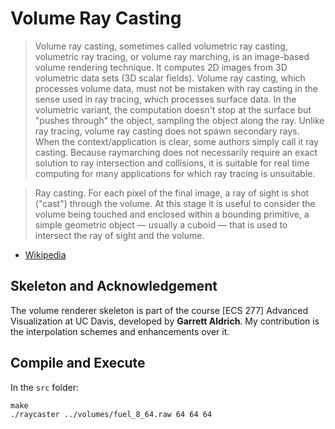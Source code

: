# Volume Ray Casting

> Volume ray casting, sometimes called volumetric ray casting, volumetric ray tracing, or volume ray marching, is an image-based volume rendering technique. It computes 2D images from 3D volumetric data sets (3D scalar fields). Volume ray casting, which processes volume data, must not be mistaken with ray casting in the sense used in ray tracing, which processes surface data. In the volumetric variant, the computation doesn't stop at the surface but "pushes through" the object, sampling the object along the ray. Unlike ray tracing, volume ray casting does not spawn secondary rays. When the context/application is clear, some authors simply call it ray casting. Because raymarching does not necessarily require an exact solution to ray intersection and collisions, it is suitable for real time computing for many applications for which ray tracing is unsuitable.

> Ray casting. For each pixel of the final image, a ray of sight is shot ("cast") through the volume. At this stage it is useful to consider the volume being touched and enclosed within a bounding primitive, a simple geometric object — usually a cuboid — that is used to intersect the ray of sight and the volume.

- [Wikipedia](https://en.wikipedia.org/wiki/Volume_ray_casting)

## Skeleton and Acknowledgement

The volume renderer skeleton is part of the course [ECS 277] Advanced Visualization at UC Davis, developed by
**Garrett Aldrich**. My contribution is the interpolation schemes and enhancements over it.

## Compile and Execute

In the `src` folder:
```
make
./raycaster ../volumes/fuel_8_64.raw 64 64 64
```
